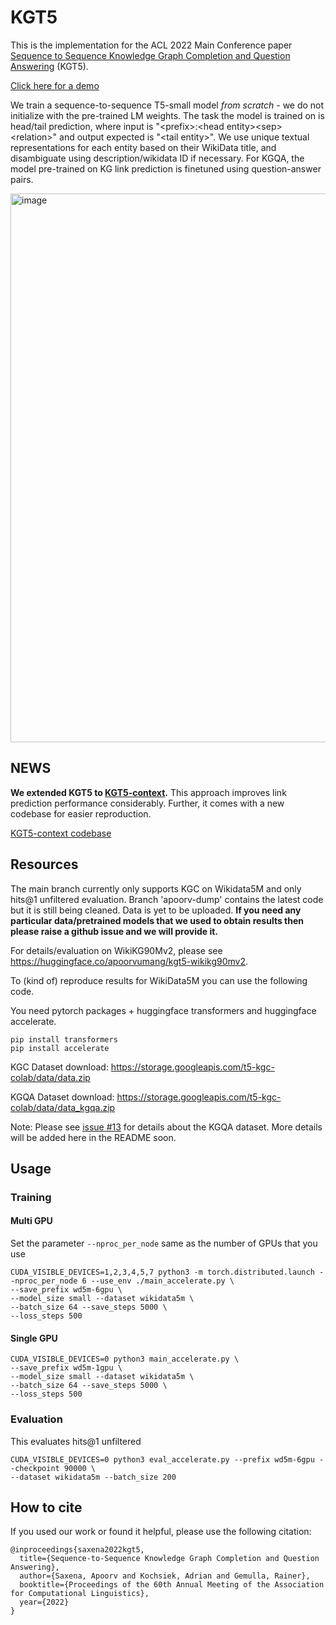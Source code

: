 # KGT5

This is the implementation for the ACL 2022 Main Conference paper [Sequence to Sequence Knowledge Graph Completion and Question Answering](https://arxiv.org/abs/2203.10321) (KGT5).

[Click here for a demo](https://huggingface.co/spaces/apoorvumang/kgt5)

We train a sequence-to-sequence T5-small model *from scratch* - we do not initialize with the pre-trained LM weights. The task the model is trained on is head/tail prediction, where input is "\<prefix\>:\<head entity\>\<sep\>\<relation\>" and output expected is "\<tail entity\>". We use unique textual representations for each entity based on their WikiData title, and disambiguate using description/wikidata ID if necessary. For KGQA, the model pre-trained on KG link prediction is finetuned using question-answer pairs. 

<img width="878" alt="image" src="https://user-images.githubusercontent.com/1957903/160060872-60d5e5a1-f1c5-4987-804a-43375e5114e1.png">

## NEWS

**We extended KGT5 to [KGT5-context](https://github.com/uma-pi1/kgt5-context/tree/main).** 
This approach improves link prediction performance considerably. 
Further, it comes with a new codebase for easier reproduction. 

[KGT5-context codebase](https://github.com/uma-pi1/kgt5-context/tree/main)


## Resources

The main branch currently only supports KGC on Wikidata5M and only hits@1 unfiltered evaluation. Branch 'apoorv-dump' contains the latest code but it is still being cleaned. Data is yet to be uploaded. **If you need any particular data/pretrained models that we used to obtain results then please raise a github issue and we will provide it.**

For details/evaluation on WikiKG90Mv2, please see https://huggingface.co/apoorvumang/kgt5-wikikg90mv2.

To (kind of) reproduce results for WikiData5M you can use the following code.

You need pytorch packages + huggingface transformers and huggingface accelerate.

```
pip install transformers
pip install accelerate
```

KGC Dataset download: https://storage.googleapis.com/t5-kgc-colab/data/data.zip

KGQA Dataset download: https://storage.googleapis.com/t5-kgc-colab/data/data_kgqa.zip

Note: Please see [issue #13](https://github.com/apoorvumang/kgt5/issues/13) for details about the KGQA dataset. More details will be added here in the README soon.

## Usage

### Training

#### Multi GPU
Set the parameter `--nproc_per_node` same as the number of GPUs that you use

```
CUDA_VISIBLE_DEVICES=1,2,3,4,5,7 python3 -m torch.distributed.launch --nproc_per_node 6 --use_env ./main_accelerate.py \
--save_prefix wd5m-6gpu \
--model_size small --dataset wikidata5m \
--batch_size 64 --save_steps 5000 \
--loss_steps 500
```
#### Single GPU

```
CUDA_VISIBLE_DEVICES=0 python3 main_accelerate.py \
--save_prefix wd5m-1gpu \
--model_size small --dataset wikidata5m \
--batch_size 64 --save_steps 5000 \
--loss_steps 500
```


### Evaluation

This evaluates hits@1 unfiltered

```
CUDA_VISIBLE_DEVICES=0 python3 eval_accelerate.py --prefix wd5m-6gpu --checkpoint 90000 \
--dataset wikidata5m --batch_size 200
```

## How to cite
If you used our work or found it helpful, please use the following citation:

```
@inproceedings{saxena2022kgt5,
  title={Sequence-to-Sequence Knowledge Graph Completion and Question Answering},
  author={Saxena, Apoorv and Kochsiek, Adrian and Gemulla, Rainer},
  booktitle={Proceedings of the 60th Annual Meeting of the Association for Computational Linguistics},
  year={2022}
}
```
